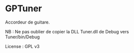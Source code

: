 GPTuner
==========

Accordeur de guitare.

NB : Ne pas oublier de copier la DLL Tuner.dll de Debug vers Tuner/bin/Debug 

License : GPL v3
